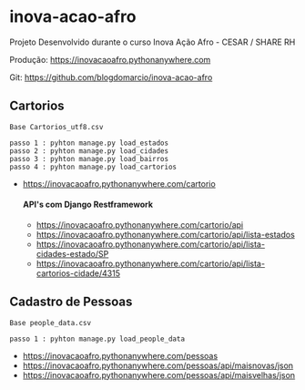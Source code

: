 # inova-acao-afro
Projeto Desenvolvido durante o curso Inova Ação Afro - CESAR / SHARE RH

Produção: https://inovacaoafro.pythonanywhere.com

Git: https://github.com/blogdomarcio/inova-acao-afro

## Cartorios

    Base Cartorios_utf8.csv
    
    passo 1 : pyhton manage.py load_estados
    passo 2 : pyhton manage.py load_cidades
    passo 3 : pyhton manage.py load_bairros
    passo 4 : pyhton manage.py load_cartorios

  - https://inovacaoafro.pythonanywhere.com/cartorio
    
    #### API's com Django Restframework
    
    - https://inovacaoafro.pythonanywhere.com/cartorio/api
    - https://inovacaoafro.pythonanywhere.com/cartorio/api/lista-estados
    - https://inovacaoafro.pythonanywhere.com/cartorio/api/lista-cidades-estado/SP
    - https://inovacaoafro.pythonanywhere.com/cartorio/api/lista-cartorios-cidade/4315
    
## Cadastro de Pessoas

    Base people_data.csv
    
    passo 1 : pyhton manage.py load_people_data

   - https://inovacaoafro.pythonanywhere.com/pessoas
   - https://inovacaoafro.pythonanywhere.com/pessoas/api/maisnovas/json
   - https://inovacaoafro.pythonanywhere.com/pessoas/api/maisvelhas/json